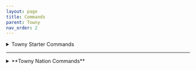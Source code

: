 ```yaml
---
layout: page
title: Commands
parent: Towny
nav_order: 2
---
```


<details>
<summary> 
Towny Starter Commands
</summary>
<br>

- **/t new [name]**

  - Creates a New Town 

- **/t invite [username]**

  - Invites your selected player into your town.

- **/t kick [username]

   - Kicks your selected player from your town.

- **/t spawn**

  - Teleports you to your town's spawnpoint.

- **/t [Town Name]**

  - Displays general town information.

- **/t list**

  - Lists all towns currently ingame.

- **/t claim**

  - Automatically Claims the Chunk you are currently in.

- **/t unclaim**

  - Automatically Unclaims the Chunk you are currently in.

- **/t deposit [integer]**

  - Deposits a set amount of your money into your town bank.

- **/t withdraw [interger]**

  - Withdraws a set amount of money from your town bank.

- **/t buy bonus [amount]**

  - Purchases your town a set amount of extra townblocks.

- **/t delete [Town Name] 

  - Deletes the Town you are currently in.

- **/t reslist**

  - Displays your town's current residents.

</details>

---

<details>
<summary> **Towny Nation Commands** </summary>
<br>
 - **/n new [Name]

  - Automatically creates a new nation with your set name, sets your town as the capital.

 - **/n list**

  - Displays all current nations ingame.

 - **/n online**

  - Displays the current residents online in your nation.

 - **/n**

  - Displays basic info for your nation.

 - **/n [Name]**

   - Displays information for the selected nation.

 - **/n invite [Town Name]**

   - Sends your selected town an invite to join your nation.

 - **/n kick [Town Name]**

   - Kicks the selected town from your nation.

 - **/n deposit [interger]**

   - Deposits a set amount of money into your nation's bank.

 - **/n withdraw [integer]**

   - Withdraws a set amount of money from your nation's bank.

 - **/n ally add [Nation]**

   - Sends your selected nation an allyship request.

 - **/n ally remove [Nation]**

   - Removes the selected nation from your alliances.

 - **/n allylist**

   - Display's your nation's ally list.
</details>
